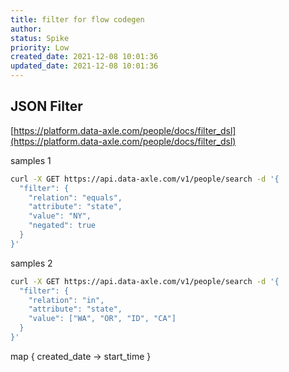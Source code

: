 ```yaml
---
title: filter for flow codegen
author: 
status: Spike
priority: Low
created_date: 2021-12-08 10:01:36
updated_date: 2021-12-08 10:01:36
---
```


## JSON Filter

[https://platform.data-axle.com/people/docs/filter_dsl](https://platform.data-axle.com/people/docs/filter_dsl)

samples 1

```bash
curl -X GET https://api.data-axle.com/v1/people/search -d '{
  "filter": {
    "relation": "equals",
    "attribute": "state",
    "value": "NY",
    "negated": true
  }
}'
```

samples 2

```bash
curl -X GET https://api.data-axle.com/v1/people/search -d '{
  "filter": {
    "relation": "in",
    "attribute": "state",
    "value": ["WA", "OR", "ID", "CA"]
  }
}'
```

map {
  created_date -> start_time
}